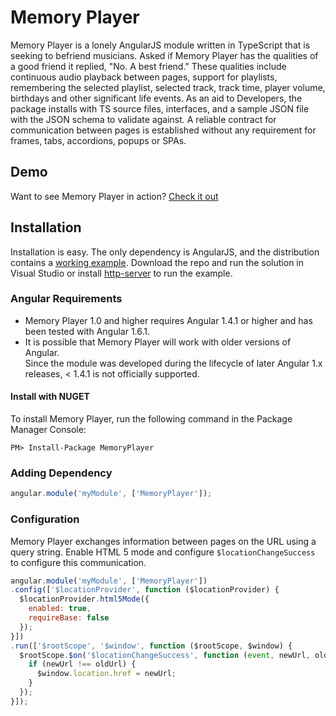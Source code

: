 # Memory Player
Memory Player is a lonely AngularJS module written in TypeScript that is seeking to befriend musicians. Asked if Memory Player has the qualities of a good friend it replied, "No. A best friend." These qualities include continuous audio playback between pages, support for playlists, remembering the selected playlist, selected track, track time, player volume, birthdays and other significant life events. As an aid to Developers, the package installs with TS source files, interfaces, and a sample JSON file with the JSON schema to validate against. A reliable contract for communication between pages is established without any requirement for frames, tabs, accordions, popups or SPAs.

## Demo
Want to see Memory Player in action? [Check it out](http://www.thetektonics.com)

## Installation
Installation is easy. The only dependency is AngularJS, and the distribution contains a [working example](src/MemoryPlayer/index.html). Download the repo and run the solution in Visual Studio or install [http-server](https://www.npmjs.com/package/http-server) to run the example.

### Angular Requirements
* Memory Player 1.0 and higher requires Angular 1.4.1 or higher and has been tested with Angular 1.6.1.
* It is possible that Memory Player will work with older versions of Angular.  
  Since the module was developed during the lifecycle of later Angular 1.x releases, < 1.4.1 is not officially supported.

#### Install with NUGET
To install Memory Player, run the following command in the Package Manager Console:
```
PM> Install-Package MemoryPlayer
```

### Adding Dependency
```javascript
angular.module('myModule', ['MemoryPlayer']);
```

### Configuration
Memory Player exchanges information between pages on the URL using a query string. Enable HTML 5 mode and configure `$locationChangeSuccess` to configure this communication.
```javascript
angular.module('myModule', ['MemoryPlayer'])
.config(['$locationProvider', function ($locationProvider) {
  $locationProvider.html5Mode({
    enabled: true,
    requireBase: false
  });
}])
.run(['$rootScope', '$window', function ($rootScope, $window) {
  $rootScope.$on('$locationChangeSuccess', function (event, newUrl, oldUrl) {
    if (newUrl !== oldUrl) {
      $window.location.href = newUrl;
    }
  });
}]);
```
